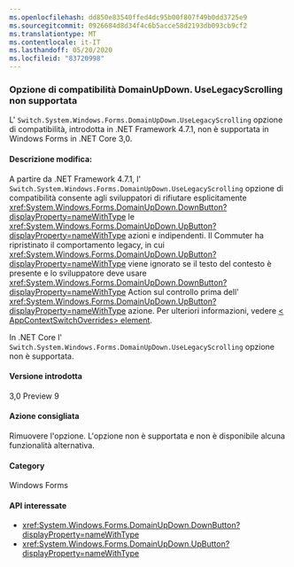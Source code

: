 ```yaml
---
ms.openlocfilehash: dd850e83540ffed4dc95b00f807f49b0dd3725e9
ms.sourcegitcommit: 0926684d8d34f4c6b5acce58d2193db093cb9cf2
ms.translationtype: MT
ms.contentlocale: it-IT
ms.lasthandoff: 05/20/2020
ms.locfileid: "83720998"
---
```

### <a name="domainupdownuselegacyscrolling-compatibility-switch-not-supported"></a>Opzione di compatibilità DomainUpDown. UseLegacyScrolling non supportata

L' `Switch.System.Windows.Forms.DomainUpDown.UseLegacyScrolling` opzione di compatibilità, introdotta in .NET Framework 4.7.1, non è supportata in Windows Forms in .NET Core 3,0.

#### <a name="change-description"></a>Descrizione modifica:

A partire da .NET Framework 4.7.1, l' `Switch.System.Windows.Forms.DomainUpDown.UseLegacyScrolling` opzione di compatibilità consente agli sviluppatori di rifiutare esplicitamente <xref:System.Windows.Forms.DomainUpDown.DownButton?displayProperty=nameWithType> le <xref:System.Windows.Forms.DomainUpDown.UpButton?displayProperty=nameWithType> azioni e indipendenti. Il Commuter ha ripristinato il comportamento legacy, in cui <xref:System.Windows.Forms.DomainUpDown.UpButton?displayProperty=nameWithType> viene ignorato se il testo del contesto è presente e lo sviluppatore deve usare <xref:System.Windows.Forms.DomainUpDown.DownButton?displayProperty=nameWithType> Action sul controllo prima dell' <xref:System.Windows.Forms.DomainUpDown.UpButton?displayProperty=nameWithType> azione. Per ulteriori informazioni, vedere [ \< AppContextSwitchOverrides> element](~/docs/framework/configure-apps/file-schema/runtime/appcontextswitchoverrides-element.md).

In .NET Core l' `Switch.System.Windows.Forms.DomainUpDown.UseLegacyScrolling` opzione non è supportata.

#### <a name="version-introduced"></a>Versione introdotta

3,0 Preview 9

#### <a name="recommended-action"></a>Azione consigliata

Rimuovere l'opzione. L'opzione non è supportata e non è disponibile alcuna funzionalità alternativa.

#### <a name="category"></a>Category

Windows Forms

#### <a name="affected-apis"></a>API interessate

- <xref:System.Windows.Forms.DomainUpDown.DownButton?displayProperty=nameWithType>
- <xref:System.Windows.Forms.DomainUpDown.UpButton?displayProperty=nameWithType>

<!-- 

#### Affected APIs

- `M:System.Windows.Forms.DomainUpDown.DownButton`
- `M:System.Windows.Forms.DomainUpDown.UpButton`

-->
